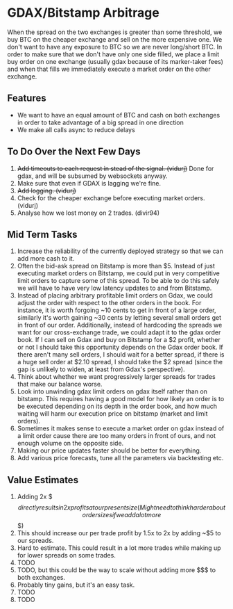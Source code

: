 # GDAX/Bitstamp Arbitrage
When the spread on the two exchanges is greater than some threshold, we buy BTC on the cheaper exchange and sell on the more expensive one. We don't want to have any exposure to BTC so we are never long/short BTC. In order to make sure that we don't have only one side filled, we place a limit buy order on one exchange (usually gdax because of its marker-taker fees) and when that fills we immediately execute a market order on the other exchange.

## Features
- We want to have an equal amount of BTC and cash on both exchanges in order to take advantage of a big spread in one direction
- We make all calls async to reduce delays

## To Do Over the Next Few Days

1. ~~Add timeouts to each request in stead of the signal. (vidurj)~~ Done for gdax, and will be subsumed by websockets anyway.  
2. Make sure that even if GDAX is lagging we're fine.
3. ~~Add logging. (vidurj)~~
4. Check for the cheaper exchange before executing market orders. (vidurj)
5. Analyse how we lost money on 2 trades. (divir94)

## Mid Term Tasks

1. Increase the reliability of the currently deployed strategy so that we can add more cash to it.
2. Often the bid-ask spread on Bitstamp is more than $5. Instead of just executing market orders on Bitstamp, we could put in very competitive limit orders to capture some of this spread. To be able to do this safely we will have to have very low latency updates to and from Bitstamp.
3. Instead of placing arbitrary profitable limit orders on Gdax, we could adjust the order with respect to the other orders in the book. For instance, it is worth forgoing ~10 cents to get in front of a large order, similarly it's worth gaining ~30 cents by letting several small orders get in front of our order. Additionally, instead of hardcoding the spreads we want for our cross-exchange trade, we could adapt it to the gdax order book. If I can sell on Gdax and buy on Bitstamp for a $2 profit, whether or not I should take this opportunity depends on the Gdax order book. If there aren't many sell orders, I should wait for a better spread, if there is a huge sell order at $2.10 spread, I should take the $2 spread (since the gap is unlikely to widen, at least from Gdax's perspective).
4. Think about whether we want progressively larger spreads for trades that make our balance worse.
5. Look into unwinding gdax limit orders on gdax itself rather than on bitstamp. This requires having a good model for how likely an order is to be executed depending on its depth in the order book, and how much waiting will harm our execution price on bitstamp (market and limit orders).
6. Sometimes it makes sense to execute a market order on gdax instead of a limit order cause there are too many orders in front of ours, and not enough volume on the opposite side.
7. Making our price updates faster should be better for everything.
8. Add various price forecasts, tune all the parameters via backtesting etc.

## Value Estimates

1. Adding 2x $$$ directly results in 2x profits at our present size (Might need to think harder about order sizes if we add a lot more $$$)
2. This should increase our per trade profit by 1.5x to 2x by adding ~$5 to our spreads.
3. Hard to estimate. This could result in a lot more trades while making up for lower spreads on some trades.
4. TODO
5. TODO, but this could be the way to scale without adding more $$$ to both exchanges.
6. Probably tiny gains, but it's an easy task.
7. TODO
8. TODO
